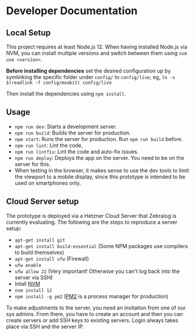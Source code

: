 # Developer Documentation

## Local Setup
This project requires at least Node.js 12. When having installed Node.js via NVM, you can install multiple versions and switch between them using `nvm use <version>`.

**Before installing dependencies** set the desired configuration up by symlinking the specific folder under `config/` to `config/live`;
eg, `ln -s $(readlink -f config/moabit) config/live`

Then install the dependencies using `npm install`.

## Usage
* `npm run dev`: Starts a development server.
* `npm run build`: Builds the server for production.
* `npm start`: Runs the server for production. Run `npm run build` before.
* `npm run lint`: Lint the code,
* `npm run lintfix`: Lint the code and auto-fix issues.
* `npm run deploy`: Deploys the app on the server. You need to be on the server for this.
* When testing in the browser, it makes sense to use the dev tools to limit the viewport to a mobile display, since this prototype is intended to be used on smartphones only.

## Cloud Server setup
The prototype is deployed via a Hetzner Cloud Server that Zebralog is currently evaluating. The following are the steps to reproduce a server setup:

* `apt-get install git`
* `apt-get install build-essential` (Some NPM packages use compilers to build themselves)
* `apt-get install ufw` (Firewall)
* `ufw enable`
* `ufw allow 22` (Very important! Otherwise you can't log back into the server via SSH)
* Intall [NVM](https://github.com/nvm-sh/nvm)
* `nvm install 12`
* `npm install -g pm2` ([PM2](https://pm2.keymetrics.io/) is a process manager for production)

To make adjustments to the server, you need an invitation from one of our sys admins. From there, you have to create an account and then you can create servers or add SSH keys to existing servers. Login always takes place via SSH and the server IP.
